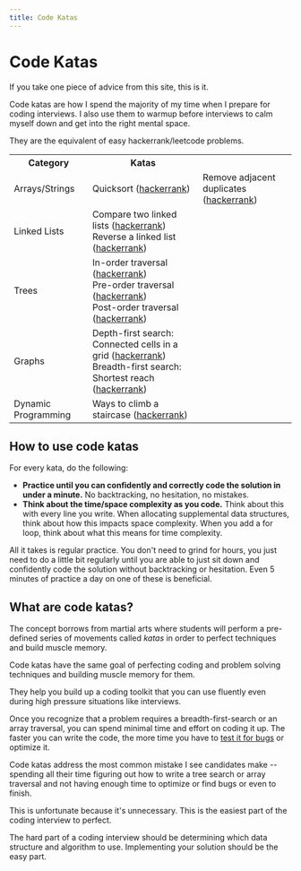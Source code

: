 ```yaml
---
title: Code Katas
--- 
```

 
# Code Katas

If you take one piece of advice from this site, this is it.

Code katas are how I spend the majority of my time when I prepare for coding interviews. I also use them to warmup before interviews to calm myself down and get into the right mental space.

They are the equivalent of easy hackerrank/leetcode problems.

<table>
 <tr>
  <th>Category</th><th>Katas</th>
 </tr>
 <tr>
  <td>Arrays/Strings</td>
  <td>Quicksort (<a href="https://www.hackerrank.com/challenges/quicksort1/problem?isFullScreen=true">hackerrank</a>)</td>
  <td>Remove adjacent duplicates (<a href="https://www.hackerrank.com/challenges/reduced-string/problem?isFullScreen=true">hackerrank</a>)</td>
 </tr>
 <tr>
  <td>Linked Lists</td>
  <td>
   Compare two linked lists (<a href="https://www.hackerrank.com/challenges/compare-two-linked-lists/problem?isFullScreen=true">hackerrank</a>)<br>
   Reverse a linked list (<a href="https://www.hackerrank.com/challenges/reverse-a-linked-list/problem?isFullScreen=true">hackerrank</a>)
  </td>
 </tr>
 <tr>
  <td>Trees</td>
  <td>
   In-order traversal (<a href="https://www.hackerrank.com/challenges/tree-inorder-traversal/problem?isFullScreen=true">hackerrank</a>)<br>
   Pre-order traversal (<a href="https://www.hackerrank.com/challenges/tree-preorder-traversal/problem?isFullScreen=true">hackerrank</a>)<br>
   Post-order traversal (<a href="https://www.hackerrank.com/challenges/tree-postorder-traversal/problem?isFullScreen=true">hackerrank</a>)<br>
  </td>
 </tr>
 <tr>
  <td>Graphs</td>
  <td>
   Depth-first search: Connected cells in a grid (<a href="https://www.hackerrank.com/challenges/ctci-connected-cell-in-a-grid/problem?isFullScreen=true">hackerrank</a>)<br>
   Breadth-first search: Shortest reach (<a href="https://www.hackerrank.com/challenges/bfsshortreach/problem?isFullScreen=true">hackerrank</a>)
  </td>
 </tr>
 <tr>
  <td>Dynamic Programming</td>
  <td>Ways to climb a staircase (<a href="https://www.hackerrank.com/challenges/ctci-recursive-staircase/problem?isFullScreen=true">hackerrank</a>)</td>
 </tr>
</table>


## How to use code katas

For every kata, do the following:
* **Practice until you can confidently and correctly code the solution in under a minute.** No backtracking, no hesitation, no mistakes.
* **Think about the time/space complexity as you code.** Think about this with every line you write. When allocating supplemental data structures, think about how this impacts space complexity. When you add a for loop, think about what this means for time complexity.

All it takes is regular practice. You don't need to grind for hours, you just need to do a little bit regularly until you are able to just sit down and confidently code the solution without backtracking or hesitation. Even 5 minutes of practice a day on one of these is beneficial. 

## What are code katas?

The concept borrows from martial arts where students will perform a pre-defined series of movements called *katas* in order to perfect techniques and build muscle memory. 

Code katas have the same goal of perfecting coding and problem solving techniques and building muscle memory for them.

They help you build up a coding toolkit that you can use fluently even during high pressure situations like interviews.

Once you recognize that a problem requires a breadth-first-search or an array traversal, you can spend minimal time and effort on coding it up. The faster you can write the code, the more time you have to [test it for bugs](https://github.com/hthuman/tech-interview-tips/blob/main/code/testing.md) or optimize it.

Code katas address the most common mistake I see candidates make -- spending all their time figuring out how to write a tree search or array traversal and not having enough time to optimize or find bugs or even to finish. 

This is unfortunate because it's unnecessary. This is the easiest part of the coding interview to perfect.

The hard part of a coding interview should be determining which data structure and algorithm to use. Implementing your solution should be the easy part.




